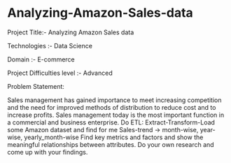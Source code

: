 # Analyzing-Amazon-Sales-data

Project Title:- Analyzing Amazon Sales data

Technologies :- Data Science

Domain :- E-commerce

Project Difficulties level :- Advanced

Problem Statement:

Sales management has gained importance to meet increasing competition and the
need for improved methods of distribution to reduce cost and to increase profits. Sales
management today is the most important function in a commercial and business
enterprise.
Do ETL: Extract-Transform-Load some Amazon dataset and find for me
Sales-trend -> month-wise, year-wise, yearly_month-wise
Find key metrics and factors and show the meaningful relationships between
attributes. Do your own research and come up with your findings.
